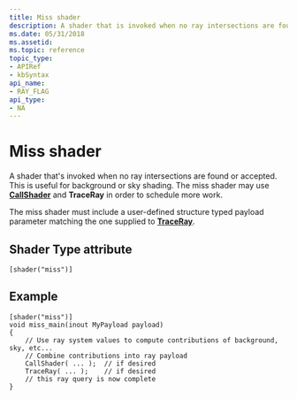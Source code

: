 ```yaml
---
title: Miss shader
description: A shader that is invoked when no ray intersections are found or accepted.
ms.date: 05/31/2018
ms.assetid: 
ms.topic: reference
topic_type: 
- APIRef
- kbSyntax
api_name: 
- RAY_FLAG
api_type: 
- NA
---
```


# Miss shader

A shader that's invoked when no ray intersections are found or accepted. This is useful for background or sky shading. The miss shader may use [**CallShader**](callshader-function.md) and **TraceRay** in order to schedule more work.

The miss shader must include a user-defined structure typed payload parameter matching the one supplied to [**TraceRay**](traceray-function.md).

## Shader Type attribute

```
[shader("miss")]
```

## Example

```
[shader("miss")]
void miss_main(inout MyPayload payload)
{
    // Use ray system values to compute contributions of background, sky, etc...
    // Combine contributions into ray payload
    CallShader( ... );	// if desired
    TraceRay( ... );	// if desired
    // this ray query is now complete
}
```
